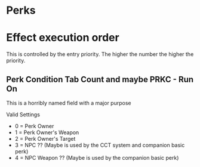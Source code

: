# Perks

# Effect execution order
This is controlled by the entry priority. The higher the number the higher the priority.

## Perk Condition Tab Count and maybe PRKC - Run On
This is a horribly named field with a major purpose

Valid Settings
- 0 = Perk Owner
- 1 = Perk Owner's Weapon
- 2 = Perk Owner's Target
- 3 = NPC ?? (Maybe is used by the CCT system and companion basic perk)
- 4 = NPC Weapon ?? (Maybe is used by the companion basic perk)

